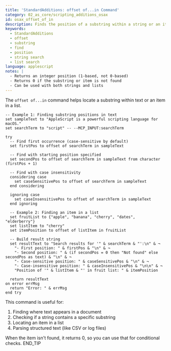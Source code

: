 ```yaml
---
title: 'StandardAdditions: offset of...in Command'
category: 02_as_core/scripting_additions_osax
id: osax_offset_of_in
description: Finds the position of a substring within a string or an item within a list.
keywords:
  - StandardAdditions
  - offset
  - substring
  - find
  - position
  - string search
  - list search
language: applescript
notes: |
  - Returns an integer position (1-based, not 0-based)
  - Returns 0 if the substring or item is not found
  - Can be used with both strings and lists
---
```


The `offset of...in` command helps locate a substring within text or an item in a list.

```applescript
-- Example 1: Finding substring positions in text
set sampleText to "AppleScript is a powerful scripting language for macOS."
set searchTerm to "script" -- --MCP_INPUT:searchTerm

try
  -- Find first occurrence (case-sensitive by default)
  set firstPos to offset of searchTerm in sampleText
  
  -- Find with starting position specified
  set secondPos to offset of searchTerm in sampleText from character (firstPos + 1)
  
  -- Find with case insensitivity
  considering case
    set caseSensitivePos to offset of searchTerm in sampleText
  end considering
  
  ignoring case
    set caseInsensitivePos to offset of searchTerm in sampleText
  end ignoring
  
  -- Example 2: Finding an item in a list
  set fruitList to {"apple", "banana", "cherry", "dates", "elderberry"}
  set listItem to "cherry"
  set itemPosition to offset of listItem in fruitList
  
  -- Build result string
  set resultText to "Search results for '" & searchTerm & "':\n" & ¬
    "- First position: " & firstPos & "\n" & ¬
    "- Second position: " & (if secondPos = 0 then "Not found" else secondPos as text) & "\n" & ¬
    "- Case-sensitive position: " & caseSensitivePos & "\n" & ¬
    "- Case-insensitive position: " & caseInsensitivePos & "\n\n" & ¬
    "Position of '" & listItem & "' in fruit list: " & itemPosition
    
  return resultText
on error errMsg
  return "Error: " & errMsg
end try
```

This command is useful for:
1. Finding where text appears in a document
2. Checking if a string contains a specific substring
3. Locating an item in a list
4. Parsing structured text (like CSV or log files)

When the item isn't found, it returns 0, so you can use that for conditional checks.
END_TIP
